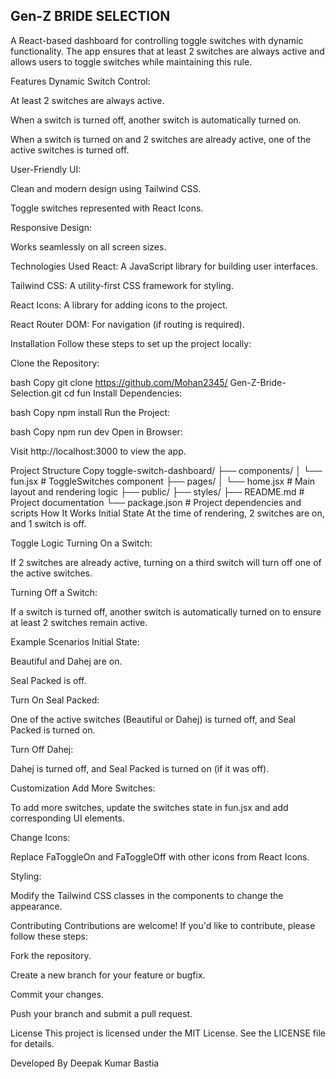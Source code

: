 ## Gen-Z BRIDE SELECTION

A React-based dashboard for controlling toggle switches with dynamic functionality. The app ensures that at least 2 switches are always active and allows users to toggle switches while maintaining this rule.

Features
Dynamic Switch Control:

At least 2 switches are always active.

When a switch is turned off, another switch is automatically turned on.

When a switch is turned on and 2 switches are already active, one of the active switches is turned off.

User-Friendly UI:

Clean and modern design using Tailwind CSS.

Toggle switches represented with React Icons.

Responsive Design:

Works seamlessly on all screen sizes.

Technologies Used
React: A JavaScript library for building user interfaces.

Tailwind CSS: A utility-first CSS framework for styling.

React Icons: A library for adding icons to the project.

React Router DOM: For navigation (if routing is required).

Installation
Follow these steps to set up the project locally:

Clone the Repository:

bash
Copy
git clone https://github.com/Mohan2345/
Gen-Z-Bride-Selection.git
cd fun
Install Dependencies:

bash
Copy
npm install
Run the Project:

bash
Copy
npm run dev
Open in Browser:

Visit http://localhost:3000 to view the app.

Project Structure
Copy
toggle-switch-dashboard/
├── components/
│   └── fun.jsx          # ToggleSwitches component
├── pages/
│   └── home.jsx         # Main layout and rendering logic
├── public/
├── styles/
├── README.md            # Project documentation
└── package.json         # Project dependencies and scripts
How It Works
Initial State
At the time of rendering, 2 switches are on, and 1 switch is off.

Toggle Logic
Turning On a Switch:

If 2 switches are already active, turning on a third switch will turn off one of the active switches.

Turning Off a Switch:

If a switch is turned off, another switch is automatically turned on to ensure at least 2 switches remain active.

Example Scenarios
Initial State:

Beautiful and Dahej are on.

Seal Packed is off.

Turn On Seal Packed:

One of the active switches (Beautiful or Dahej) is turned off, and Seal Packed is turned on.

Turn Off Dahej:

Dahej is turned off, and Seal Packed is turned on (if it was off).

Customization
Add More Switches:

To add more switches, update the switches state in fun.jsx and add corresponding UI elements.

Change Icons:

Replace FaToggleOn and FaToggleOff with other icons from React Icons.

Styling:

Modify the Tailwind CSS classes in the components to change the appearance.

Contributing
Contributions are welcome! If you'd like to contribute, please follow these steps:

Fork the repository.

Create a new branch for your feature or bugfix.

Commit your changes.

Push your branch and submit a pull request.

License
This project is licensed under the MIT License. See the LICENSE file for details.

Developed By
Deepak Kumar Bastia

